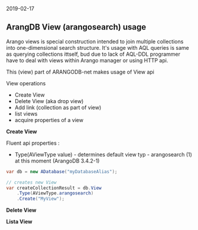 2019-02-17
<h2><strong>ArangDB View (arangosearch) usage</strong></h2>

Arango views is special construction intended to join multiple collections into one-dimensional search structure.
It's usage with AQL queries is same as querying collections ittself, bud due to lack of AQL-DDL
programmer have to deal with views within Arango manager or using HTTP api.

This (view) part of ARANGODB-net makes usage of View api 

View operations

- Create View
- Delete View (aka drop view)
- Add link (collection as part of view)
- list views
- acquire properties of a view

<b> Create View </b>

Fluent api properties :
  - Type(AViewType value) - determines default view typ - arangosearch (1) at this moment (ArangoDB 3.4.2-1)

```csharp
var db = new ADatabase("myDatabaseAlias");

// creates new View
var createCollectionResult = db.View
    .Type(AViewType.arangosearch)    
    .Create("MyView");
```    
<b> Delete View <b>
  
<b> Lista View</b>
